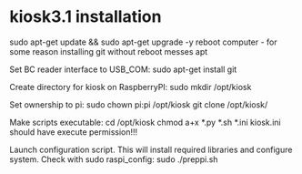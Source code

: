# kiosk3.1 installation
  sudo apt-get update && sudo apt-get upgrade -y
  reboot computer - for some reason installing git without reboot messes apt

  Set BC reader interface to USB_COM:
  sudo apt-get install git

  Create directory for kiosk on RaspberryPI:
  sudo mkdir /opt/kiosk

  Set ownership to pi:
  sudo chown pi:pi /opt/kiosk
  git clone <this repositary> /opt/kiosk/

  Make scripts executable:
  cd /opt/kiosk
  chmod a+x *.py *.sh *.ini
  kiosk.ini should have execute permission!!!

  Launch configuration script. This will install required libraries and configure system. Check with sudo raspi_config:
  sudo ./preppi.sh
